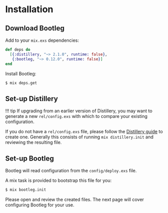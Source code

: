 # Installation

## Download Bootleg

Add to your `mix.exs` dependencies:

```elixir
def deps do
  [{:distillery, "~> 2.1.0", runtime: false},
   {:bootleg, "~> 0.12.0", runtime: false}]
end
```

Install Bootleg:

```bash
$ mix deps.get
```

## Set-up Distillery

!!! tip
    If upgrading from an earlier version of Distillery, you may want to generate a new `rel/config.exs` with which to compare your existing configuration.

If you do not have a `rel/config.exs` file, please follow the [Distillery guide](https://hexdocs.pm/distillery/introduction/installation.html) to create one. Generally this consists of running `mix distillery.init` and reviewing the resulting file.

## Set-up Bootleg

Bootleg will read configuration from the `config/deploy.exs` file.

A mix task is provided to bootstrap this file for you:

```bash
$ mix bootleg.init
```

Please open and review the created files. The next page will cover configuring Bootleg for your use.
